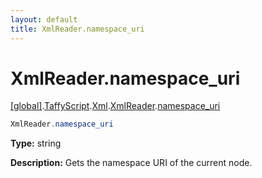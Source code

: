 ```yaml
---
layout: default
title: XmlReader.namespace_uri
---
```


# XmlReader.namespace_uri

[\[global\]]({{site.baseurl}}/docs/).[TaffyScript]({{site.baseurl}}/docs/TaffyScript/).[Xml]({{site.baseurl}}/docs/TaffyScript/Xml/).[XmlReader]({{site.baseurl}}/docs/TaffyScript/Xml/XmlReader/).[namespace_uri]({{site.baseurl}}/docs/TaffyScript/Xml/XmlReader/namespace_uri/)

```cs
XmlReader.namespace_uri
```

**Type:** string

**Description:** Gets the namespace URI of the current node.
